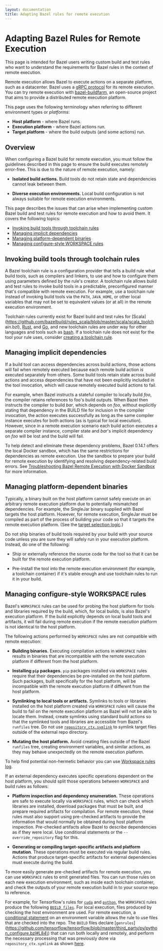 ```yaml
---
layout: documentation
title: Adapting Bazel rules for remote execution
---
```


# Adapting Bazel Rules for Remote Execution

This page is intended for Bazel users writing custom build and test rules
who want to understand the requirements for Bazel rules in the context of
remote execution.

Remote execution allows Bazel to execute actions on a separate platform, such as
a datacenter. Bazel uses a
[gRPC protocol](https://github.com/bazelbuild/remote-apis/blob/main/build/bazel/remote/execution/v2/remote_execution.proto)
for its remote execution. You can try remote execution with
[bazel-buildfarm](https://github.com/bazelbuild/bazel-buildfarm), an open-source
project that aims to provide a distributed remote execution platform.

This page uses the following terminology when referring to different
environment types or *platforms*:

*   **Host platform** - where Bazel runs.
*   **Execution platform** - where Bazel actions run.
*   **Target platform** - where the build outputs (and some actions) run.

## Overview

When configuring a Bazel build for remote execution, you must follow the
guidelines described in this page to ensure the build executes remotely
error-free. This is due to the nature of remote execution, namely:

*   **Isolated build actions.** Build tools do not retain state and dependencies
    cannot leak between them.

*   **Diverse execution environments.** Local build configuration is not always
    suitable for remote execution environments.

This page describes the issues that can arise when implementing custom Bazel
build and test rules for remote execution and how to avoid them. It covers the
following topics:

*  [Invoking build tools through toolchain rules](#invoking-build-tools-through-toolchain-rules)
*  [Managing implicit dependencies](#managing-implicit-dependencies)
*  [Managing platform-dependent binaries](#managing-platform-dependent-binaries)
*  [Managing configure-style WORKSPACE rules](#managing-configure-style-workspace-rules)

## Invoking build tools through toolchain rules

A Bazel toolchain rule is a configuration provider that tells a build rule what
build tools, such as compilers and linkers, to use and how to configure them
using parameters defined by the rule's creator. A toolchain rule allows build
and test rules to invoke build tools in a predictable, preconfigured manner
that's compatible with remote execution. For example, use a toolchain rule
instead of invoking build tools via the `PATH`, `JAVA_HOME`, or other local
variables that may not be set to equivalent values (or at all) in the remote
execution environment.

Toolchain rules currently exist for Bazel build and test rules for
[Scala](https://github.com/bazelbuild/rules_scala/blob/master/scala/scala_toolch
ain.bzl),
[Rust](https://github.com/bazelbuild/rules_rust/blob/main/rust/toolchain.bzl),
and [Go](https://github.com/bazelbuild/rules_go/blob/master/go/toolchains.rst),
and new toolchain rules are under way for other languages and tools such as
[bash](https://docs.google.com/document/d/e/2PACX-1vRCSB_n3vctL6bKiPkIa_RN_ybzoAccSe0ic8mxdFNZGNBJ3QGhcKjsL7YKf-ngVyjRZwCmhi_5KhcX/pub).
If a toolchain rule does not exist for the tool your rule uses, consider
[creating a toolchain rule](/toolchains.html#creating-a-toolchain-rule).

## Managing implicit dependencies

If a build tool can access dependencies across build actions, those actions will
fail when remotely executed because each remote build action is executed
separately from others. Some build tools retain state across build actions and
access dependencies that have not been explicitly included in the tool
invocation, which will cause remotely executed build actions to fail.

For example, when Bazel instructs a stateful compiler to locally build _foo_,
the compiler retains references to foo's build outputs. When Bazel then
instructs the compiler to build _bar_, which depends on _foo_, without
explicitly stating that dependency in the BUILD file for inclusion in the
compiler invocation, the action executes successfully as long as the same
compiler instance executes for both actions (as is typical for local execution).
However, since in a remote execution scenario each build action executes a
separate compiler instance, compiler state and _bar_'s implicit dependency on
_foo_ will be lost and the build will fail.

To help detect and eliminate these dependency problems, Bazel 0.14.1 offers the
local Docker sandbox, which has the same restrictions for dependencies as remote
execution. Use the sandbox to prepare your build for remote execution by
identifying and resolving dependency-related build errors. See [Troubleshooting Bazel Remote Execution with Docker Sandbox](/remote-execution-sandbox.html)
for more information.

## Managing platform-dependent binaries

Typically, a binary built on the host platform cannot safely execute on an
arbitrary remote execution platform due to potentially mismatched dependencies.
For example, the SingleJar binary supplied with Bazel targets the host platform.
However, for remote execution, SingleJar must be compiled as part of the process
of building your code so that it targets the remote execution platform. (See the
[target selection logic](https://github.com/bazelbuild/bazel/blob/130aeadfd660336572c3da397f1f107f0c89aa8d/tools/jdk/BUILD#L115).)

Do not ship binaries of build tools required by your build with your source code
unless you are sure they will safely run in your execution platform. Instead, do
one of the following:

*   Ship or externally reference the source code for the tool so that it can be
    built for the remote execution platform.

*   Pre-install the tool into the remote execution environment (for example, a
    toolchain container) if it's stable enough and use toolchain rules to run it
    in your build.

## Managing configure-style WORKSPACE rules

Bazel's `WORKSPACE` rules can be used for probing the host platform for tools
and libraries required by the build, which, for local builds, is also Bazel's
execution platform. If the build explicitly depends on local build tools and
artifacts, it will fail during remote execution if the remote execution platform
is not identical to the host platform.

The following actions performed by `WORKSPACE` rules are not compatible with
remote execution:

*   **Building binaries.** Executing compilation actions in `WORKSPACE` rules
    results in binaries that are incompatible with the remote execution platform
    if different from the host platform.

*   **Installing `pip` packages.** `pip` packages  installed via `WORKSPACE`
    rules require that their dependencies be pre-installed on the host platform.
    Such packages, built specifically for the host platform, will be
    incompatible with the remote execution platform if different from the host
    platform.

*   **Symlinking to local tools or artifacts.** Symlinks to tools or libraries
    installed on the host platform created via `WORKSPACE` rules will cause the
    build to fail on the remote execution platform as Bazel will not be able to
    locate them. Instead, create symlinks using standard build actions so that
    the symlinked tools and libraries are accessible from Bazel's `runfiles`
    tree. Do not use [`repository_ctx.symlink`](skylark/lib/repository_ctx.html#symlink)
    to symlink target files outside of the external repo directory.

*   **Mutating the host platform.** Avoid creating files outside of the Bazel
    `runfiles` tree, creating environment variables, and similar actions, as
     they may behave unexpectedly on the remote execution platform.

To help find potential non-hermetic behavior you can use [Workspace rules log](/workspace-log.md).

If an external dependency executes specific operations dependent on the host
platform, you should split those operations between `WORKSPACE` and build
rules as follows:

*   **Platform inspection and dependency enumeration.** These operations are
    safe to execute locally via `WORKSPACE` rules, which can check which
    libraries are installed, download packages that must be built, and prepare
    required artifacts for compilation. For remote execution, these rules must
    also support using pre-checked artifacts to provide the information that
    would normally be obtained during host platform inspection. Pre-checked
    artifacts allow Bazel to describe dependencies as if they were local. Use
    conditional statements or the `--override_repository` flag for this.

*   **Generating or compiling target-specific artifacts and platform mutation**.
    These operations must be executed via regular build rules. Actions that
    produce target-specific artifacts for external dependencies must execute
    during the build.

To more easily generate pre-checked artifacts for remote execution, you can use
`WORKSPACE` rules to emit generated files. You can run those rules on each new
execution environment, such as inside each toolchain container, and check the
outputs of your remote execution build in to your source repo to reference.

For example, for Tensorflow's rules for [`cuda`](https://github.com/tensorflow/tensorflow/blob/master/third_party/gpus/cuda_configure.bzl)
and [`python`](https://github.com/tensorflow/tensorflow/blob/master/third_party/py/python_configure.bzl),
the `WORKSPACE` rules produce the following [`BUILD files`](https://github.com/tensorflow/tensorflow/blob/master/tensorflow/tools/toolchains/cpus/py).
For local execution, files produced by checking the host environment are used.
For remote execution, a [conditional statement](https://github.com/tensorflow/tensorflow/blob/master/third_party/py/python_configure.bzl#L304)
on an environment variable allows the rule to use files that are checked into
the repo. The `BUILD` files declare [`genrules`](https://github.com/tensorflow/tensorflow/blob/master/third_party/py/python_configure.bzl#L84\)
that can run both locally and remotely, and perform the necessary processing
that was previously done via `repository_ctx.symlink` as shown [here](https://github.com/tensorflow/tensorflow/blob/d1ba01f81d8fa1d0171ba9ce871599063d5c7eb9/third_party/gpus/cuda_configure.bzl#L730).
